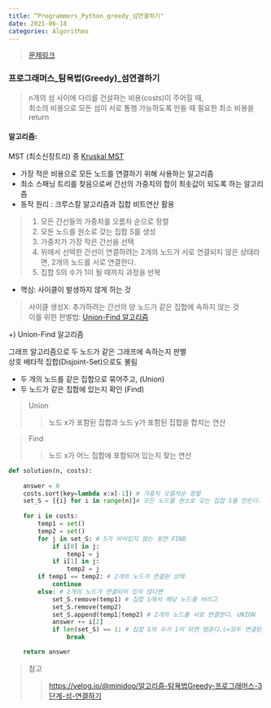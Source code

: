 ```yaml
---
title: “Programmers_Python_greedy_섬연결하기"
date: 2021-06-18
categories: Algorithms
---
```

> [문제링크](https://programmers.co.kr/learn/courses/30/lessons/42861)


### 프로그래머스_탐욕법(Greedy)_섬연결하기
> n개의 섬 사이에 다리를 건설하는 비용(costs)이 주어질 때, <br>
  최소의 비용으로 모든 섬이 서로 통행 가능하도록 만들 때 필요한 최소 비용을 return 

#### 알고리즘: 
MST (최소신장트리) 중 [Kruskal MST](https://ko.wikipedia.org/wiki/크러스컬_알고리즘)
- 가장 적은 비용으로 모든 노드를 연결하기 위해 사용하는 알고리즘
- 최소 스패닝 트리를 찾음으로써 간선의 가중치의 합이 최솟값이 되도록 하는 알고리즘
- 동작 원리
: 크루스칼 알고리즘과 집합 비트연산 활용

> 1. 모든 간선들의 가중치를 오름차 순으로 정렬
> 2. 모든 노드를 원소로 갖는 집합 S를 생성
> 3. 가중치가 가장 작은 간선을 선택
> 4. 위에서 선택한 간선이 연결하려는 2개의 노드가 서로 연결되지 않은 상태라면, 2개의 노드를 서로 연결한다.
> 5. 집합 S의 수가 1이 될 때까지 과정을 반복

- 핵심:  사이클이 발생하지 않게 하는 것
> 사이클 생성X: 추가하려는 간선의 양 노드가 같은 집합에 속하지 않는 것<br>
> 이를 위한 판별법: [Union-Find 알고리즘](https://www.geeksforgeeks.org/union-find-algorithm-set-2-union-by-rank/)

+) Union-Find 알고리즘

그래프 알고리즘으로 두 노드가 같은 그래프에 속하는지 판별 <br>
상호 배타적 집합(Disjoint-Set)으로도 불림

- 두 개의 노드를 같은 집합으로 묶어주고, (Union)
- 두 노드가 같은 집합에 있는지 확인 (Find)


> Union
>>  노드 x가 포함된 집합과 노드 y가 포함된 집합을 합치는 연산

> Find
>>  노드 x가 어느 집합에 포함되어 있는지 찾는 연산
  

  
```python
def solution(n, costs):
    
    answer = 0
    costs.sort(key=lambda x:x[-1]) # 가중치 오름차순 정렬
    set_S = [{i} for i in range(n)]# 모든 노드를 원소로 갖는 집합 S를 만든다.
    
    for i in costs:  
        temp1 = set()
        temp2 = set()
        for j in set_S: # S가 비어있지 않는 동안 FIND
            if i[0] in j:
                temp1 = j
            if i[1] in j:
                temp2 = j
        if temp1 == temp2: # 2개의 노드가 연결된 상태
            continue
        else: # 2개의 노드가 연결되어 있지 않다면
            set_S.remove(temp1) # 집합 S에서 해당 노드를 버리고
            set_S.remove(temp2)
            set_S.append(temp1|temp2) # 2개의 노드를 서로 연결한다. UNION
            answer += i[2]
            if len(set_S) == 1: # 집합 S의 수가 1이 되면 멈춘다.(=모두 연결된 상태)
                break

    return answer
```

>참고
>> https://velog.io/@minidoo/알고리즘-탐욕법Greedy-프로그래머스-3단계-섬-연결하기
